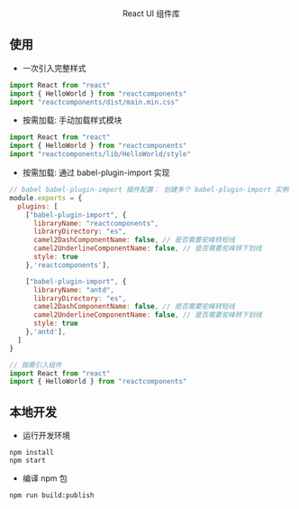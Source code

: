 <div align="center">
  React UI 组件库
</div>

## 使用

- 一次引入完整样式

```js
import React from "react"
import { HelloWorld } from "reactcomponents"
import "reactcomponents/dist/main.min.css"
```

- 按需加载: 手动加载样式模块

```js
import React from "react"
import { HelloWorld } from "reactcomponents"
import "reactcomponents/lib/HelloWorld/style"
```

- 按需加载: 通过 babel-plugin-import 实现

```js
// babel babel-plugin-import 插件配置： 创建多个 babel-plugin-import 实例
module.exports = {
  plugins: [
    ["babel-plugin-import", {
      libraryName: "reactcomponents",
      libraryDirectory: "es",
      camel2DashComponentName: false, // 是否需要驼峰转短线
      camel2UnderlineComponentName: false, // 是否需要驼峰转下划线
      style: true
    },'reactcomponents'],

    ["babel-plugin-import", {
      libraryName: "antd",
      libraryDirectory: "es",
      camel2DashComponentName: false, // 是否需要驼峰转短线
      camel2UnderlineComponentName: false, // 是否需要驼峰转下划线
      style: true
    },'antd'],
  ]
}
```

```js
// 按需引入组件
import React from "react"
import { HelloWorld } from "reactcomponents"
```

## 本地开发

- 运行开发环境

```shell
npm install
npm start
```

- 编译 npm 包

```shell
npm run build:publish
```